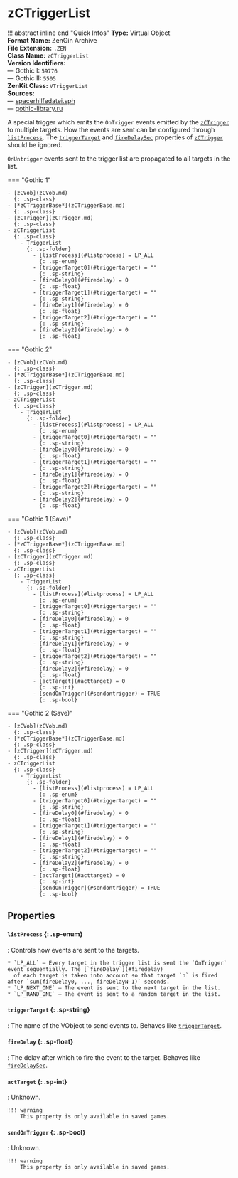 # zCTriggerList

!!! abstract inline end "Quick Infos"
    **Type:** Virtual Object<br/>
    **Format Name:** ZenGin Archive<br/>
    **File Extension:** `.ZEN`<br/>
    **Class Name:** `zCTriggerList`<br/>
    **Version Identifiers:**<br />
    — Gothic I: `59776`<br/>
    — Gothic II: `5505`<br/>
    **ZenKit Class:** `VTriggerList`<br/>
    **Sources:**<br/>
    — [spacerhilfedatei.sph](https://wiki.worldofgothic.de/doku.php?id=spacer:hilfedatei)<br/>
    — [gothic-library.ru](http://www.gothic-library.ru/publ/class_zctriggerlist/1-1-0-534)

A special trigger which emits the `OnTrigger` events emitted by the [`zCTrigger`](zCTrigger.md) to multiple targets.
How the events are sent can be configured through [`listProcess`](#listprocess). The
[`triggerTarget`](zCTriggerBase.md#triggertarget) and [`fireDelaySec`](zCTrigger.md#firedelaysec) properties of
[`zCTrigger`](zCTrigger.md) should be ignored.

`OnUntrigger` events sent to the trigger list are propagated to all targets in the list.

=== "Gothic 1"

    - [zCVob](zCVob.md)
      {: .sp-class}
    - [*zCTriggerBase*](zCTriggerBase.md)
      {: .sp-class}
    - [zCTrigger](zCTrigger.md)
      {: .sp-class}
    - zCTriggerList
      {: .sp-class}
        - TriggerList
          {: .sp-folder}
            - [listProcess](#listprocess) = LP_ALL
              {: .sp-enum}
            - [triggerTarget0](#triggertarget) = ""
              {: .sp-string}
            - [fireDelay0](#firedelay) = 0
              {: .sp-float}
            - [triggerTarget1](#triggertarget) = ""
              {: .sp-string}
            - [fireDelay1](#firedelay) = 0
              {: .sp-float}
            - [triggerTarget2](#triggertarget) = ""
              {: .sp-string}
            - [fireDelay2](#firedelay) = 0
              {: .sp-float}

=== "Gothic 2"

    - [zCVob](zCVob.md)
      {: .sp-class}
    - [*zCTriggerBase*](zCTriggerBase.md)
      {: .sp-class}
    - [zCTrigger](zCTrigger.md)
      {: .sp-class}
    - zCTriggerList
      {: .sp-class}
        - TriggerList
          {: .sp-folder}
            - [listProcess](#listprocess) = LP_ALL
              {: .sp-enum}
            - [triggerTarget0](#triggertarget) = ""
              {: .sp-string}
            - [fireDelay0](#firedelay) = 0
              {: .sp-float}
            - [triggerTarget1](#triggertarget) = ""
              {: .sp-string}
            - [fireDelay1](#firedelay) = 0
              {: .sp-float}
            - [triggerTarget2](#triggertarget) = ""
              {: .sp-string}
            - [fireDelay2](#firedelay) = 0
              {: .sp-float}

=== "Gothic 1 (Save)"

    - [zCVob](zCVob.md)
      {: .sp-class}
    - [*zCTriggerBase*](zCTriggerBase.md)
      {: .sp-class}
    - [zCTrigger](zCTrigger.md)
      {: .sp-class}
    - zCTriggerList
      {: .sp-class}
        - TriggerList
          {: .sp-folder}
            - [listProcess](#listprocess) = LP_ALL
              {: .sp-enum}
            - [triggerTarget0](#triggertarget) = ""
              {: .sp-string}
            - [fireDelay0](#firedelay) = 0
              {: .sp-float}
            - [triggerTarget1](#triggertarget) = ""
              {: .sp-string}
            - [fireDelay1](#firedelay) = 0
              {: .sp-float}
            - [triggerTarget2](#triggertarget) = ""
              {: .sp-string}
            - [fireDelay2](#firedelay) = 0
              {: .sp-float}
            - [actTarget](#acttarget) = 0
              {: .sp-int}
            - [sendOnTrigger](#sendontrigger) = TRUE
              {: .sp-bool}

=== "Gothic 2 (Save)"

    - [zCVob](zCVob.md)
      {: .sp-class}
    - [*zCTriggerBase*](zCTriggerBase.md)
      {: .sp-class}
    - [zCTrigger](zCTrigger.md)
      {: .sp-class}
    - zCTriggerList
      {: .sp-class}
        - TriggerList
          {: .sp-folder}
            - [listProcess](#listprocess) = LP_ALL
              {: .sp-enum}
            - [triggerTarget0](#triggertarget) = ""
              {: .sp-string}
            - [fireDelay0](#firedelay) = 0
              {: .sp-float}
            - [triggerTarget1](#triggertarget) = ""
              {: .sp-string}
            - [fireDelay1](#firedelay) = 0
              {: .sp-float}
            - [triggerTarget2](#triggertarget) = ""
              {: .sp-string}
            - [fireDelay2](#firedelay) = 0
              {: .sp-float}
            - [actTarget](#acttarget) = 0
              {: .sp-int}
            - [sendOnTrigger](#sendontrigger) = TRUE
              {: .sp-bool}

## Properties

#### `listProcess` {: .sp-enum}

:   Controls how events are sent to the targets.
    
    * `LP_ALL` — Every target in the trigger list is sent the `OnTrigger` event sequentially. The [`fireDelay`](#firedelay)
      of each target is taken into account so that target `n` is fired after `sum(fireDelay0, ..., fireDelayN-1)` seconds.
    * `LP_NEXT_ONE` — The event is sent to the next target in the list.
    * `LP_RAND_ONE` — The event is sent to a random target in the list.

#### `triggerTarget` {: .sp-string}

:   The name of the VObject to send events to. Behaves like [`triggerTarget`](zCTriggerBase.md#triggertarget).

#### `fireDelay` {: .sp-float}

:   The delay after which to fire the event to the target. Behaves like [`fireDelaySec`](zCTrigger.md#firedelaysec).


#### `actTarget` {: .sp-int}

:   Unknown.

    !!! warning
        This property is only available in saved games.

#### `sendOnTrigger` {: .sp-bool}

:   Unknown.

    !!! warning
        This property is only available in saved games.
